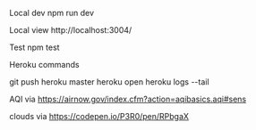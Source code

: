Local dev
npm run dev

Local view
http://localhost:3004/

Test
npm test

Heroku commands

git push heroku master
heroku open
heroku logs --tail

AQI via
https://airnow.gov/index.cfm?action=aqibasics.aqi#sens

clouds via
https://codepen.io/P3R0/pen/RPbgaX